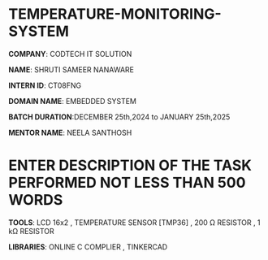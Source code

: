 # TEMPERATURE-MONITORING-SYSTEM

**COMPANY**: CODTECH IT SOLUTION

**NAME**: SHRUTI SAMEER NANAWARE

**INTERN ID**: CT08FNG

**DOMAIN NAME**: EMBEDDED SYSTEM

**BATCH DURATION**:DECEMBER 25th,2024 to JANUARY 25th,2025

**MENTOR NAME**: NEELA SANTHOSH

# ENTER DESCRIPTION OF THE TASK PERFORMED NOT LESS THAN 500 WORDS

**TOOLS**: LCD 16x2 , TEMPERATURE SENSOR [TMP36] , 200 Ω RESISTOR , 1 kΩ RESISTOR

**LIBRARIES**: ONLINE C COMPLIER , TINKERCAD
